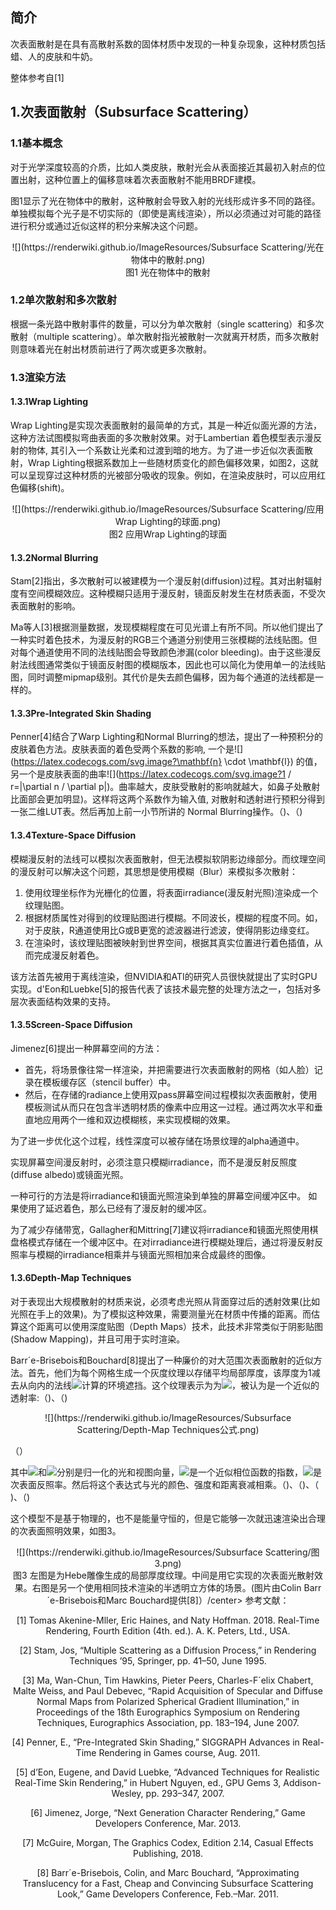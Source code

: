 ## 简介

次表面散射是在具有高散射系数的固体材质中发现的一种复杂现象，这种材质包括蜡、人的皮肤和牛奶。

整体参考自[1]

## 1.次表面散射（Subsurface Scattering）

### 1.1基本概念

对于光学深度较高的介质，比如人类皮肤，散射光会从表面接近其最初入射点的位置出射，这种位置上的偏移意味着次表面散射不能用BRDF建模。

图1显示了光在物体中的散射，这种散射会导致入射的光线形成许多不同的路径。单独模拟每个光子是不切实际的（即使是离线渲染），所以必须通过对可能的路径进行积分或通过近似这样的积分来解决这个问题。

<div align=center>![](https://renderwiki.github.io/ImageResources/Subsurface Scattering/光在物体中的散射.png)</div>

<center>图1 光在物体中的散射 </center>

### 1.2单次散射和多次散射

根据一条光路中散射事件的数量，可以分为单次散射（single scattering）和多次散射（multiple scattering）。单次散射指光被散射一次就离开材质，而多次散射则意味着光在射出材质前进行了两次或更多次散射。

### 1.3渲染方法

#### 1.3.1Wrap Lighting

Wrap Lighting是实现次表面散射的最简单的方式，其是一种近似面光源的方法，这种方法试图模拟弯曲表面的多次散射效果。对于Lambertian 着色模型表示漫反射的物体, 其引入一个系数让光柔和过渡到暗的地方。为了进一步近似次表面散射，Wrap Lighting根据系数加上一些随材质变化的颜色偏移效果，如图2，这就可以呈现穿过这种材质的光被部分吸收的现象。例如，在渲染皮肤时，可以应用红色偏移(shift)。

<div align=center>![](https://renderwiki.github.io/ImageResources/Subsurface Scattering/应用Wrap Lighting的球面.png)</div>

<center>图2 应用Wrap Lighting的球面</center>

#### 1.3.2Normal Blurring

Stam[2]指出，多次散射可以被建模为一个漫反射(diffusion)过程。其对出射辐射度有空间模糊效应。这种模糊只适用于漫反射，镜面反射发生在材质表面，不受次表面散射的影响。

Ma等人[3]根据测量数据，发现模糊程度在可见光谱上有所不同。所以他们提出了一种实时着色技术，为漫反射的RGB三个通道分别使用三张模糊的法线贴图。但对每个通道使用不同的法线贴图会导致颜色渗漏(color bleeding)。由于这些漫反射法线图通常类似于镜面反射图的模糊版本，因此也可以简化为使用单一的法线贴图，同时调整mipmap级别。其代价是失去颜色偏移，因为每个通道的法线都是一样的。

#### 1.3.3Pre-Integrated Skin Shading

Penner[4]结合了Warp Lighting和Normal Blurring的想法，提出了一种预积分的皮肤着色方法。皮肤表面的着色受两个系数的影响, 一个是![](https://latex.codecogs.com/svg.image?\mathbf{n} \cdot \mathbf{l}) 的值，另一个是皮肤表面的曲率![](https://latex.codecogs.com/svg.image?1 / r=\|\partial n / \partial p\|)。曲率越大，皮肤受散射的影响就越大，如鼻子处散射比面部会更加明显)。这样将这两个系数作为输入值, 对散射和透射进行预积分得到一张二维LUT表。然后再加上前一小节所讲的 Normal Blurring操作。（<math>\mathbf{n} \cdot \mathbf{l}</math>)、（<math>1 / r=\|\partial n / \partial p\|</math>)

#### 1.3.4Texture-Space Diffusion

模糊漫反射的法线可以模拟次表面散射，但无法模拟软阴影边缘部分。而纹理空间的漫反射可以解决这个问题，其思想是使用模糊（Blur）来模拟多次散射：

1. 使用纹理坐标作为光栅化的位置，将表面irradiance(漫反射光照)渲染成一个纹理贴图。
2. 根据材质属性对得到的纹理贴图进行模糊。不同波长，模糊的程度不同。如，对于皮肤，R通道使用比G或B更宽的滤波器进行滤波，使得阴影边缘变红。
3. 在渲染时，该纹理贴图被映射到世界空间，根据其真实位置进行着色插值，从而完成漫反射着色。

该方法首先被用于离线渲染，但NVIDIA和ATI的研究人员很快就提出了实时GPU实现。d'Eon和Luebke[5]的报告代表了该技术最完整的处理方法之一，包括对多层次表面结构效果的支持。

#### 1.3.5Screen-Space Diffusion

Jimenez[6]提出一种屏幕空间的方法：

- 首先，将场景像往常一样渲染，并把需要进行次表面散射的网格（如人脸）记录在模板缓存区（stencil buffer）中。
- 然后，在存储的radiance上使用双pass屏幕空间过程模拟次表面散射，使用模板测试从而只在包含半透明材质的像素中应用这一过程。通过两次水平和垂直地应用两个一维和双边模糊核，来实现模糊的效果。

为了进一步优化这个过程，线性深度可以被存储在场景纹理的alpha通道中。

实现屏幕空间漫反射时，必须注意只模糊irradiance，而不是漫反射反照度(diffuse albedo)或镜面光照。

一种可行的方法是将irradiance和镜面光照渲染到单独的屏幕空间缓冲区中。 如果使用了延迟着色，那么已经有了漫反射的缓冲区。

为了减少存储带宽，Gallagher和Mittring[7]建议将irradiance和镜面光照使用棋盘格模式存储在一个缓冲区中。在对irradiance进行模糊处理后，通过将漫反射反照率与模糊的irradiance相乘并与镜面光照相加来合成最终的图像。

#### 1.3.6Depth-Map Techniques

对于表现出大规模散射的材质来说，必须考虑光照从背面穿过后的透射效果(比如光照在手上的效果)。为了模拟这种效果，需要测量光在材质中传播的距离。而估算这个距离可以使用深度贴图（Depth Maps）技术，此技术非常类似于阴影贴图(Shadow Mapping)，并且可用于实时渲染。

Barr´e-Brisebois和Bouchard[8]提出了一种廉价的对大范围次表面散射的近似方法。首先，他们为每个网格生成一个灰度纹理以存储平均局部厚度，该厚度为1减去从向内的法线![](https://latex.codecogs.com/svg.image?-n)计算的环境遮挡。这个纹理表示为为![](https://latex.codecogs.com/svg.image?t_{ss})，被认为是一个近似的透射率:（<math>-n</math>)、（<math>t_{ss}</math>)

<div align=center>![](https://renderwiki.github.io/ImageResources/Subsurface Scattering/Depth-Map Techniques公式.png)</div>

（<math>t_{\mathrm{SS}} \mathbf{c}_{\mathrm{ss}}\left((\mathbf{v} \cdot-\mathbf{l})^{+}\right)^{p}</math>）

其中![](https://latex.codecogs.com/svg.image?\mathrm{l})和![](https://latex.codecogs.com/svg.image?\mathrm{v})分别是归一化的光和视图向量，![](https://latex.codecogs.com/svg.image?\mathrm{p})是一个近似相位函数的指数，![](https://latex.codecogs.com/svg.image?\mathrm{c}_{ss})是次表面反照率。然后将这个表达式与光的颜色、强度和距离衰减相乘。（<math>\mathbf{l}</math>)、（<math>\mathbf{v}</math>)、（<math>p</math>)、（<math>\mathrm{c}_{ss}</math>)

这个模型不是基于物理的，也不是能量守恒的，但是它能够一次就迅速渲染出合理的次表面照明效果，如图3。

<div align=center>![](https://renderwiki.github.io/ImageResources/Subsurface Scattering/图3.png)</div>

<center>图3 左图是为Hebe雕像生成的局部厚度纹理。中间是用它实现的次表面光散射效果。右图是另一个使用相同技术渲染的半透明立方体的场景。(图片由Colin Barr´e-Brisebois和Marc Bouchard提供[8]）/center>
参考文献：

[1] Tomas Akenine-Mller, Eric Haines, and Naty Hoffman. 2018. Real-Time Rendering, Fourth Edition (4th. ed.). A. K. Peters, Ltd., USA.

[2] Stam, Jos, “Multiple Scattering as a Diffusion Process,” in Rendering Techniques ’95, Springer, pp. 41–50, June 1995.

[3] Ma, Wan-Chun, Tim Hawkins, Pieter Peers, Charles-F´elix Chabert, Malte Weiss, and Paul Debevec, “Rapid Acquisition of Specular and Diffuse Normal Maps from Polarized Spherical Gradient Illumination,” in Proceedings of the 18th Eurographics Symposium on Rendering Techniques, Eurographics Association, pp. 183–194, June 2007.

[4] Penner, E., “Pre-Integrated Skin Shading,” SIGGRAPH Advances in Real-Time Rendering in Games course, Aug. 2011.

[5] d’Eon, Eugene, and David Luebke, “Advanced Techniques for Realistic Real-Time Skin Rendering,” in Hubert Nguyen, ed., GPU Gems 3, Addison-Wesley, pp. 293–347, 2007.

[6] Jimenez, Jorge, “Next Generation Character Rendering,” Game Developers Conference, Mar. 2013.

[7] McGuire, Morgan, The Graphics Codex, Edition 2.14, Casual Effects Publishing, 2018.

[8] Barr´e-Brisebois, Colin, and Marc Bouchard, “Approximating Translucency for a Fast, Cheap and Convincing Subsurface Scattering Look,” Game Developers Conference, Feb.–Mar. 2011.

